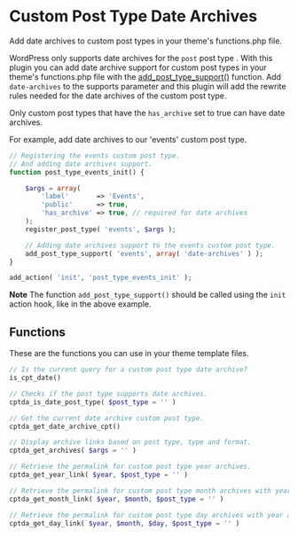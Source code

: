# Custom Post Type Date Archives

Add date archives to custom post types in your theme's functions.php file. 

WordPress only supports date archives for the `post` post type . With this plugin you can add date archive support for custom post types in your theme's functions.php file with the [add_post_type_support()](http://codex.wordpress.org/Function_Reference/add_post_type_support) function. Add `date-archives` to the supports parameter and this plugin will add the rewrite rules needed for the date archives of the custom post type.

Only custom post types that have the `has_archive` set to true can have date archives. 

For example, add date archives to our 'events' custom post type.

```php
// Registering the events custom post type.
// And adding date archives support.
function post_type_events_init() {

	$args = array(
		'label'       => 'Events',
		'public'      => true,
		'has_archive' => true, // required for date archives
	);
	register_post_type( 'events', $args );

	// Adding date archives support to the events custom post type.
	add_post_type_support( 'events', array( 'date-archives' ) );
}

add_action( 'init', 'post_type_events_init' );
```

**Note** The function `add_post_type_support()` should be called using the `init` action hook, like in the above example.

## Functions

These are the functions you can use in your theme template files.
```php
// Is the current query for a custom post type date archive?
is_cpt_date()
```

```php
// Checks if the post type supports date archives.
cptda_is_date_post_type( $post_type = '' )
```

```php
// Get the current date archive custom post type.
cptda_get_date_archive_cpt()
```

```php
// Display archive links based on post type, type and format.
cptda_get_archives( $args = '' )
```

```php
// Retrieve the permalink for custom post type year archives.
cptda_get_year_link( $year, $post_type = '' )
```

```php
// Retrieve the permalink for custom post type month archives with year.
cptda_get_month_link( $year, $month, $post_type = '' )
```

```php
// Retrieve the permalink for custom post type day archives with year and month.
cptda_get_day_link( $year, $month, $day, $post_type = '' )
```

